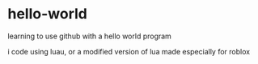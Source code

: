 # hello-world
learning to use github with a hello world program

i code using luau, or a modified version of lua made especially for roblox
